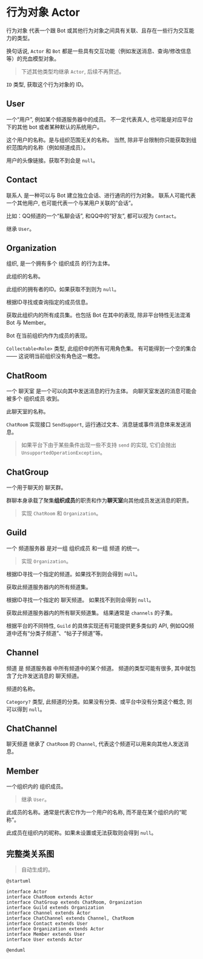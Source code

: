 # 行为对象 Actor

<tooltip term="行为对象">行为对象</tooltip>
代表一个跟 Bot 或其他行为对象之间具有关联、且存在一些行为交互能力的类型。

换句话说, `Actor` 和 `Bot` 都是一些具有交互功能（例如发送消息、查询/修改信息等）的充血模型对象。

> 下述其他类型均继承 `Actor`, 后续不再赘述。

<deflist>
<def title="id">

`ID` 类型, 获取这个行为对象的 ID。

</def>
</deflist>

## User

一个“用户”, 例如某个频道服务器中的成员。
不一定代表真人, 也可能是对应平台下的其他 bot 或者某种默认的系统用户。

<deflist>
<def title="name">

这个用户的名称。是与组织范围无关的名称。
当然, 除非平台限制你只能获取到组织范围内的名称（例如频道成员）。

</def>
<def title="avatar">

用户的头像链接。获取不到会是 `null`。

</def>
</deflist>

## Contact

<tooltip term="联系人">联系人</tooltip>
是一种可以与 Bot 建立独立会话、进行通讯的行为对象。 
联系人可能代表一个其他用户, 也可能代表一个与某用户关联的“会话”。

比如：QQ频道的一个“私聊会话”, 和QQ中的“好友”, 都可以视为 `Contact`。

继承 `User`。

## Organization

<tooltip term="组织">组织</tooltip>, 
是一个拥有多个 
<tooltip term="组织成员">组织成员</tooltip>
的行为主体。

<deflist>
<def title="name">

此组织的名称。

</def>
<def title="ownerId">

此组织的拥有者的ID。如果获取不到则为 `null`。

</def>
<def title="member(...)">

根据ID寻找或查询指定的成员信息。

</def>
<def title="members">

获取此组织内的所有成员集。也包括 Bot 在其中的表现, 
除非平台特性无法混淆 Bot 与 Member。

</def>
<def title="botAsMember">

Bot 在当前组织内作为成员的表现。

</def>
<def title="roles">

`Collectable<Role>` 类型, 此组织中的所有可用角色集。
有可能得到一个空的集合 —— 这说明当前组织没有角色这一概念。

</def>
</deflist>

## ChatRoom

一个
<tooltip term="聊天室">聊天室</tooltip>
是一个可以向其中发送消息的行为主体。 向聊天室发送的消息可能会被多个 组织成员 收到。

<deflist>
<def title="name">

此聊天室的名称。

</def>
<def title="send(...)">

`ChatRoom` 实现接口 `SendSupport`, 运行通过文本、消息链或事件消息体来发送消息。

> 如果平台下由于某些条件出现一些不支持 `send` 的实现, 它们会抛出 `UnsupportedOperationException`。

</def>
</deflist>

## ChatGroup

一个用于聊天的
<tooltip term="聊天室">聊天群</tooltip>。

群聊本身承载了聚集**组织成员**的职责和作为**聊天室**向其他成员发送消息的职责。

> 实现 `ChatRoom` 和 `Organization`。

## Guild

一个
<tooltip term="频道服务器">频道服务器</tooltip>
是对一组 
<tooltip term="组织成员">组织成员</tooltip>
和一组 
<tooltip term="频道">频道</tooltip> 
的统一。

> 实现 `Organization`。

<deflist>
<def title="channel(...)">

根据ID寻找一个指定的频道。如果找不到则会得到 `null`。

</def>
<def title="channels">

获取此频道服务器内的所有频道集。

</def>
<def title="chatChannel(...)">

根据ID寻找一个指定的
<tooltip term="聊天频道">聊天频道</tooltip>。
如果找不到则会得到 `null`。

</def>
<def title="chatChannels">

获取此频道服务器内的所有聊天频道集。
结果通常是 `channels` 的子集。

</def>
</deflist>

<note>

根据平台的不同特性, `Guild` 的具体实现还有可能提供更多类似的 API, 
例如QQ频道中还有“分类子频道”、“帖子子频道”等。

</note>

## Channel

<tooltip term="频道">频道</tooltip>
是
<tooltip term="频道服务器">频道服务器</tooltip>
中所有频道中的某个频道。
频道的类型可能有很多, 其中就包含了允许发送消息的
<tooltip term="聊天频道">聊天频道</tooltip>。

<deflist>
<def title="name">

频道的名称。

</def>
</deflist>

<deflist>
<def title="category">

`Category?` 类型, 此频道的分类。如果没有分类、或平台中没有分类这个概念, 则可以得到 `null`。

</def>
</deflist>

## ChatChannel

<tooltip term="聊天频道">聊天频道</tooltip>
继承了 `ChatRoom` 的 `Channel`, 代表这个频道可以用来向其他人发送消息。

## Member

一个组织内的
<tooltip term="组织成员">组织成员</tooltip>。

> 继承 `User`。

<deflist>
<def title="name">

此成员的名称。通常是代表它作为一个用户的名称, 而不是在某个组织内的“昵称”。

</def>
<def title="nick">

此成员在组织内的昵称。如果未设置或无法获取则会得到 `null`。

</def>
</deflist>

## 完整类关系图

> 自动生成的。

```plantuml
@startuml

interface Actor
interface ChatRoom extends Actor
interface ChatGroup extends ChatRoom, Organization
interface Guild extends Organization
interface Channel extends Actor
interface ChatChannel extends Channel, ChatRoom
interface Contact extends User
interface Organization extends Actor
interface Member extends User
interface User extends Actor

@enduml
```

